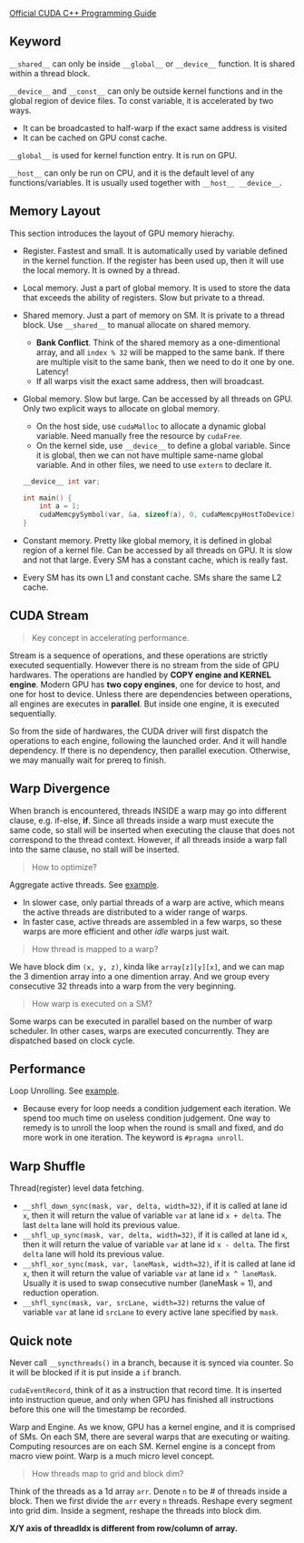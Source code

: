 [Official CUDA C++ Programming Guide](https://docs.nvidia.com/cuda/cuda-c-programming-guide/index.html)

## Keyword
`__shared__` can only be inside `__global__` or `__device__` function. It is shared within a thread block.

`__device__` and `__const__` can only be outside kernel functions and in the global region of device files. To const variable, it is accelerated by two ways.
- It can be broadcasted to half-warp if the exact same address is visited
- It can be cached on GPU const cache.

`__global__` is used for kernel function entry. It is run on GPU.

`__host__` can only be run on CPU, and it is the default level of any functions/variables. It is usually used together with `__host__ __device__`.


## Memory Layout
This section introduces the layout of GPU memory hierachy.
- Register. Fastest and small. It is automatically used by variable defined in the kernel function. If the register has been used up, then it will use the local memory. It is owned by a thread.
- Local memory. Just a part of global memory. It is used to store the data that exceeds the ability of registers. Slow but private to a thread.
- Shared memory. Just a part of memory on SM. It is private to a thread block. Use `__shared__` to manual allocate on shared memory.
    - **Bank Conflict**. Think of the shared memory as a one-dimentional array, and all `index % 32` will be mapped to the same bank. If there are multiple visit to the same bank, then we need to do it one by one. Latency! 
    - If all warps visit the exact same address, then will broadcast.
- Global memory. Slow but large. Can be accessed by all threads on GPU. Only two explicit ways to allocate on global memory.
    - On the host side, use `cudaMalloc` to allocate a dynamic global variable. Need manually free the resource by `cudaFree`.
    - On the kernel side, use `__device__` to define a global variable. Since it is global, then we can not have multiple same-name global variable. And in other files, we need to use `extern` to declare it.
    ```C++
    __device__ int var;

    int main() {
        int a = 1;
        cudaMemcpySymbol(var, &a, sizeof(a), 0, cudaMemcpyHostToDevice);
    }
    ```

- Constant memory. Pretty like global memory, it is defined in global region of a kernel file. Can be accessed by all threads on GPU. It is slow and not that large. Every SM has a constant cache, which is really fast.

- Every SM has its own L1 and constant cache. SMs share the same L2 cache.


## CUDA Stream
> Key concept in accelerating performance.

Stream is a sequence of operations, and these operations are strictly executed sequentially.
However there is no stream from the side of GPU hardwares. The operations are handled by **COPY engine and KERNEL engine**.
Modern GPU has **two copy engines**, one for device to host, and one for host to device. 
Unless there are dependencies between operations, all engines are executes in **parallel**.
But inside one engine, it is executed sequentially.

So from the side of hardwares, the CUDA driver will first dispatch the operations to each engine, following the launched order.
And it will handle dependency. If there is no dependency, then parallel execution. Otherwise, we may manually wait for prereq to finish.

## Warp Divergence
When branch is encountered, threads INSIDE a warp may go into different clause, e.g. if-else, **if**. Since all threads inside a warp must execute the same code, so stall will be inserted when executing the clause that does not correspond to the thread context. However, if all threads inside a warp fall into the same clause, no stall will be inserted.

> How to optimize?

Aggregate active threads. See [example](./block_reduce.cu).
- In slower case, only partial threads of a warp are active, 
which means the active threads are distributed to a wider range of warps.
- In faster case, active threads are assembled in a few warps, so these warps are more efficient and other _idle_ warps just wait.

> How thread is mapped to a warp?

We have block dim `(x, y, z)`, kinda like `array[z][y][x]`, and we can map the 3 dimention array into a one dimention array.
And we group every consecutive 32 threads into a warp from the very beginning.

> How warp is executed on a SM?

Some warps can be executed in parallel based on the number of warp scheduler. In other cases, warps are executed concurrently. They are dispatched based on clock cycle.


## Performance
Loop Unrolling. See [example](./block_reduce.cu).
- Because every for loop needs a condition judgement each iteration. We spend too much time on useless condition judgement. One way to remedy is to unroll the loop when the round is small and fixed, and do more work in one iteration. The keyword is `#pragma unroll`.

## Warp Shuffle
Thread(register) level data fetching.
- `__shfl_down_sync(mask, var, delta, width=32)`, if it is called at lane id `x`, then it will return the value of variable `var` at lane id `x + delta`. The last `delta` lane will hold its previous value.
- `__shfl_up_sync(mask, var, delta, width=32)`, if it is called at lane id `x`, then it will return the value of variable `var` at lane id `x - delta`. The first `delta` lane will hold its previous value.
- `__shfl_xor_sync(mask, var, laneMask, width=32)`, if it is called at lane id `x`, then it will return the value of variable `var` at lane id `x ^ laneMask`. Usually it is used to swap consecutive number (laneMask = 1), and reduction operation.
- `__shfl_sync(mask, var, srcLane, width=32)` returns the value of variable `var` at lane id `srcLane` to every active lane specified by `mask`.
## Quick note

Never call `__syncthreads()` in a branch, because it is synced via counter. So it will be blocked if it is put inside a `if` branch.

`cudaEventRecord`, think of it as a instruction that record time. It is inserted into instruction queue, and only when GPU has finished all instructions before this one will the timestamp be recorded.

Warp and Engine. As we know, GPU has a kernel engine, and it is comprised of SMs. On each SM, there are several warps that are executing or waiting. Computing resources are on each SM. Kernel engine is a concept from macro view point. Warp is a much micro level concept.

> How threads map to grid and block dim?

Think of the threads as a 1d array `arr`. Denote `n` to be # of threads inside a block. Then we first divide the `arr` every `n` threads. Reshape every segment into grid dim. Inside a segment, reshape the threads into block dim.

**X/Y axis of threadIdx is different from row/column of array.**